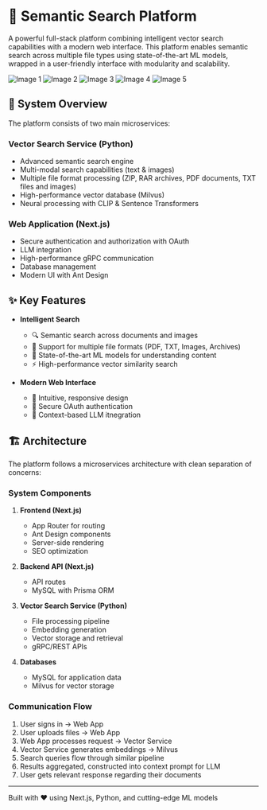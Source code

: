 # 🚀 Semantic Search Platform

A powerful full-stack platform combining intelligent vector search capabilities with a modern web interface. This platform enables semantic search across multiple file types using state-of-the-art ML models, wrapped in a user-friendly interface with modularity and scalability.

![Image 1](description-images/1.png)
![Image 2](description-images/2.png)
![Image 3](description-images/3.png)
![Image 4](description-images/4.png)
![Image 5](description-images/5.png)

## 🌟 System Overview

The platform consists of two main microservices:

### Vector Search Service (Python)

- Advanced semantic search engine
- Multi-modal search capabilities (text & images)
- Multiple file format processing (ZIP, RAR archives, PDF documents, TXT files and images)
- High-performance vector database (Milvus)
- Neural processing with CLIP & Sentence Transformers

### Web Application (Next.js)

- Secure authentication and authorization with OAuth
- LLM integration
- High-performance gRPC communication
- Database management
- Modern UI with Ant Design

## ✨ Key Features

- **Intelligent Search**

  - 🔍 Semantic search across documents and images
  - 📄 Support for multiple file formats (PDF, TXT, Images, Archives)
  - 🤖 State-of-the-art ML models for understanding content
  - ⚡ High-performance vector similarity search

- **Modern Web Interface**
  - 🎨 Intuitive, responsive design
  - 🔐 Secure OAuth authentication
  - 🔄 Context-based LLM itnegration

## 🏗️ Architecture

The platform follows a microservices architecture with clean separation of concerns:

### System Components

1. **Frontend (Next.js)**

   - App Router for routing
   - Ant Design components
   - Server-side rendering
   - SEO optimization

2. **Backend API (Next.js)**

   - API routes
   - MySQL with Prisma ORM

3. **Vector Search Service (Python)**

   - File processing pipeline
   - Embedding generation
   - Vector storage and retrieval
   - gRPC/REST APIs

4. **Databases**
   - MySQL for application data
   - Milvus for vector storage

### Communication Flow

1. User signs in → Web App
2. User uploads files → Web App
3. Web App processes request → Vector Service
4. Vector Service generates embeddings → Milvus
5. Search queries flow through similar pipeline
6. Results aggregated, constructed into context prompt for LLM
7. User gets relevant response regarding their documents

---

Built with ❤️ using Next.js, Python, and cutting-edge ML models
